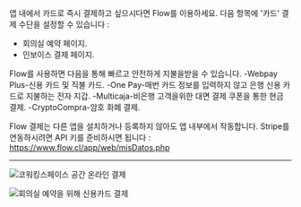 앱 내에서 카드로 즉시 결제하고 싶으시다면 Flow를 이용하세요. 다음 항목에 '카드' 결제 수단을 설정할 수 있습니다 :

- 회의실 예약 페이지.
- 인보이스 결제 페이지.

Flow를 사용하면 다음을 통해 빠르고 안전하게 지불을받을 수 있습니다.
-Webpay Plus-신용 카드 및 직불 카드.
-One Pay-매번 카드 정보를 입력하지 않고 은행 신용 카드로 지불하는 전자 지갑.
-Multicaja-비은행 고객을위한 대면 결제 쿠폰을 통한 현금 결제.
-CryptoCompra-암호 화폐 결제.

Flow 결제는 다른 앱을 설치하거나 등록하지 않아도 앱 내부에서 작동합니다. Stripe를 연동하시려면 API 키를 준비하시면 됩니다 : https://www.flow.cl/app/web/misDatos.php

---

![코워킹스페이스 공간 온라인 결제](https://d7ccq1i35b0cj.cloudfront.net/andcards-bookings-create-payment-methods-card-light-en-1920-1200.png)

![회의실 예약을 위해 신용카드 결제](https://d7ccq1i35b0cj.cloudfront.net/andcards-bookings-flow-en-1920-1200.png)
